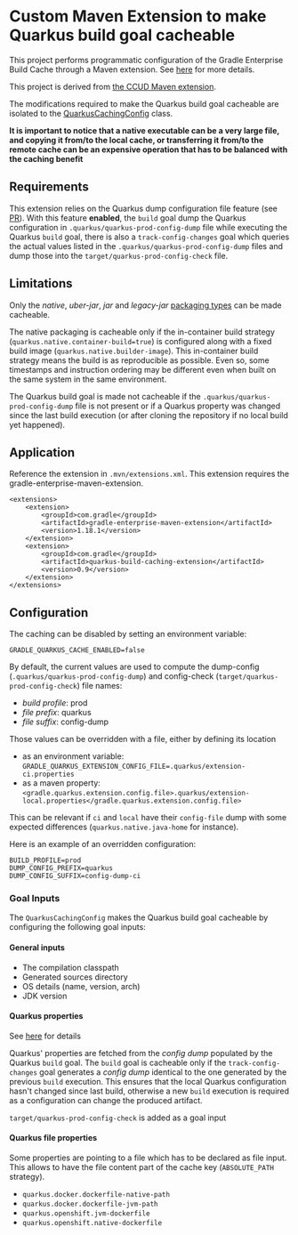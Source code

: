 # Custom Maven Extension to make Quarkus build goal cacheable

This project performs programmatic configuration of the Gradle Enterprise Build Cache through a Maven extension. See [here](https://docs.gradle.com/enterprise/maven-extension/#custom_extension) for more details.

This project is derived from [the CCUD Maven extension](https://github.com/gradle/common-custom-user-data-maven-extension).

The modifications required to make the Quarkus build goal cacheable are isolated to the [QuarkusCachingConfig](./src/main/java/com/gradle/QuarkusBuildCache.java) class.

**It is important to notice that a native executable can be a very large file, and copying it from/to the local cache, or transferring it from/to the remote cache can be an expensive operation that has to be balanced with the caching benefit**

## Requirements

This extension relies on the Quarkus dump configuration file feature (see [PR](https://github.com/quarkusio/quarkus/pull/34713)).
With this feature **enabled**, the `build` goal dump the Quarkus configuration in `.quarkus/quarkus-prod-config-dump` file while executing the Quarkus `build` goal, there is
also a `track-config-changes` goal which queries the actual values listed in the `.quarkus/quarkus-prod-config-dump` files and dump those into
the `target/quarkus-prod-config-check` file.

## Limitations

Only the *native*, *uber-jar*, *jar* and *legacy-jar* [packaging types](https://quarkus.io/guides/maven-tooling#quarkus-package-pkg-package-config_quarkus.package.type) can be made cacheable.

The native packaging is cacheable only if the in-container build strategy (```quarkus.native.container-build=true```) is configured along with a fixed build image (```quarkus.native.builder-image```).
This in-container build strategy means the build is as reproducible as possible. Even so, some timestamps and instruction ordering may be different even when built on the same system in the same environment.

The Quarkus build goal is made not cacheable if the `.quarkus/quarkus-prod-config-dump` file is not present or if a Quarkus property was changed since the last build execution (or after cloning the repository if no local build yet happened).

## Application

Reference the extension in ```.mvn/extensions.xml```.
This extension requires the gradle-enterprise-maven-extension.

```
<extensions>
    <extension>
        <groupId>com.gradle</groupId>
        <artifactId>gradle-enterprise-maven-extension</artifactId>
        <version>1.18.1</version>
    </extension>
    <extension>
        <groupId>com.gradle</groupId>
        <artifactId>quarkus-build-caching-extension</artifactId>
        <version>0.9</version>
    </extension>
</extensions>
```

## Configuration

The caching can be disabled by setting an environment variable:
```
GRADLE_QUARKUS_CACHE_ENABLED=false
```

By default, the current values are used to compute the dump-config (`.quarkus/quarkus-prod-config-dump`) and
config-check (`target/quarkus-prod-config-check`) file names:
- _build profile_: prod
- _file prefix_: quarkus
- _file suffix_: config-dump

Those values can be overridden with a file, either by defining its location
- as an environment variable:
```GRADLE_QUARKUS_EXTENSION_CONFIG_FILE=.quarkus/extension-ci.properties```
- as a maven property:
```<gradle.quarkus.extension.config.file>.quarkus/extension-local.properties</gradle.quarkus.extension.config.file>```

This can be relevant if `ci` and `local` have their `config-file` dump with some expected differences (`quarkus.native.java-home` for instance).

Here is an example of an overridden configuration:
```
BUILD_PROFILE=prod
DUMP_CONFIG_PREFIX=quarkus
DUMP_CONFIG_SUFFIX=config-dump-ci
```

### Goal Inputs

The `QuarkusCachingConfig` makes the Quarkus build goal cacheable by configuring the following goal inputs:

#### General inputs
- The compilation classpath
- Generated sources directory
- OS details (name, version, arch)
- JDK version

#### Quarkus properties
See [here](https://quarkus.io/guides/config-reference#configuration-sources) for details

Quarkus' properties are fetched from the *config dump* populated by the Quarkus ```build``` goal.
The ```build``` goal is cacheable only if the ```track-config-changes``` goal generates a *config dump* identical to the one generated by the previous ```build``` execution.
This ensures that the local Quarkus configuration hasn't changed since last build, otherwise a new ```build``` execution is required as a configuration can change the produced artifact.

`target/quarkus-prod-config-check` is added as a goal input

#### Quarkus file properties
Some properties are pointing to a file which has to be declared as file input. This allows to have the file content part of the cache key (```ABSOLUTE_PATH``` strategy).
- ```quarkus.docker.dockerfile-native-path```
- ```quarkus.docker.dockerfile-jvm-path```
- ```quarkus.openshift.jvm-dockerfile```
- ```quarkus.openshift.native-dockerfile```
